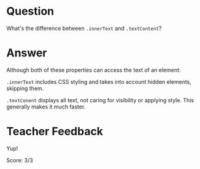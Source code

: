 # Question

What's the difference between `.innerText` and `.textContent`?

# Answer

Although both of these properties can access the text of an element:

`.innerText` includes CSS styling and takes into account hidden elements, skipping them.

`.textConent` displays all text, not caring for visibility or applying style. This generally makes it much faster.

# Teacher Feedback

Yup!

Score: 3/3